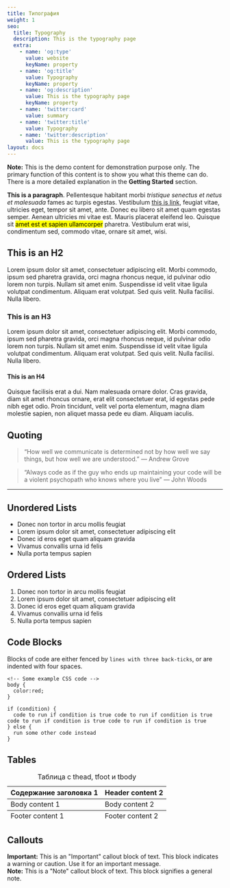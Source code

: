 ```yaml
---
title: Типография
weight: 1
seo:
  title: Typography
  description: This is the typography page
  extra:
    - name: 'og:type'
      value: website
      keyName: property
    - name: 'og:title'
      value: Typography
      keyName: property
    - name: 'og:description'
      value: This is the typography page
      keyName: property
    - name: 'twitter:card'
      value: summary
    - name: 'twitter:title'
      value: Typography
    - name: 'twitter:description'
      value: This is the typography page
layout: docs
---
```


<div class="note">
  <strong>Note:</strong> 
  This is the demo content for demonstration purpose only. The primary function of this content is to show you what this theme can do. There is a more detailed explanation in the <strong>Getting Started</strong> section.
</div>

**This is a paragraph**. Pellentesque habitant morbi *tristique senectus et netus et malesuada* fames ac turpis egestas. Vestibulum [this is link](https://www.stackbit.com/), feugiat vitae, ultricies eget, tempor sit amet, ante. Donec eu libero sit amet quam egestas semper. Aenean ultricies mi vitae est. Mauris placerat eleifend leo. Quisque sit <mark>amet est et sapien ullamcorper</mark> pharetra. Vestibulum erat wisi, condimentum sed, commodo vitae, ornare sit amet, wisi.

## This is an H2

Lorem ipsum dolor sit amet, consectetuer adipiscing elit. Morbi commodo, ipsum sed pharetra gravida, orci magna rhoncus neque, id pulvinar odio lorem non turpis. Nullam sit amet enim. Suspendisse id velit vitae ligula volutpat condimentum. Aliquam erat volutpat. Sed quis velit. Nulla facilisi. Nulla libero.

### This is an H3

Lorem ipsum dolor sit amet, consectetuer adipiscing elit. Morbi commodo, ipsum sed pharetra gravida, orci magna rhoncus neque, id pulvinar odio lorem non turpis. Nullam sit amet enim. Suspendisse id velit vitae ligula volutpat condimentum. Aliquam erat volutpat. Sed quis velit. Nulla facilisi. Nulla libero.

#### This is an H4

Quisque facilisis erat a dui. Nam malesuada ornare dolor. Cras gravida, diam sit amet rhoncus ornare, erat elit consectetuer erat, id egestas pede nibh eget odio. Proin tincidunt, velit vel porta elementum, magna diam molestie sapien, non aliquet massa pede eu diam. Aliquam iaculis.

## Quoting

>“How well we communicate is determined not by how well we say things, but how well we are understood.” ― Andrew Grove

>“Always code as if the guy who ends up maintaining your code will be a violent psychopath who knows where you live” ― John Woods

<hr />

## Unordered Lists

+ Donec non tortor in arcu mollis feugiat
+ Lorem ipsum dolor sit amet, consectetuer adipiscing elit
+ Donec id eros eget quam aliquam gravida
+ Vivamus convallis urna id felis
+ Nulla porta tempus sapien

## Ordered Lists

1. Donec non tortor in arcu mollis feugiat
2. Lorem ipsum dolor sit amet, consectetuer adipiscing elit
3. Donec id eros eget quam aliquam gravida
4. Vivamus convallis urna id felis
5. Nulla porta tempus sapien


## Code Blocks

Blocks of code are either fenced by `lines with three back-ticks`, or are indented with four spaces.

```
<!-- Some example CSS code -->
body {
  color:red;
}
```

```
if (condition) {
  code to run if condition is true code to run if condition is true code to run if condition is true code to run if condition is true
} else {
  run some other code instead
}
```

## Tables

<div class="responsive-table">
  <table>
    <caption>Таблица с thead, tfoot и tbody</caption>
    <thead>
      <tr>
        <th>Содержание заголовка 1</th>
        <th>Header content 2</th>
      </tr>
    </thead>
    <tbody>
      <tr>
        <td>Body content 1</td>
        <td>Body content 2</td>
      </tr>
    </tbody>
    <tfoot>
      <tr>
        <td>Footer content 1</td>
        <td>Footer content 2</td>
      </tr>
    </tfoot>
  </table>
</div>

## Callouts

<div class="important">
  <strong>Important:</strong> 
  This is an "Important" callout block of text. 
  This block indicates a warning or caution.
  Use it for an important message. 
</div>

<div class="note">
  <strong>Note:</strong> 
  This is a "Note" callout block of text. 
  This block signifies a general note.
</div>
